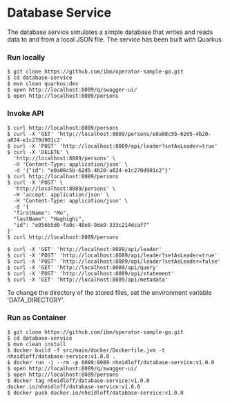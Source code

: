 # Database Service

The database service simulates a simple database that writes and reads data to and from a local JSON file. The service has been built with Quarkus.

### Run locally

```
$ git clone https://github.com/ibm/operator-sample-go.git
$ cd database-service
$ mvn clean quarkus:dev
$ open http://localhost:8089/q/swagger-ui/
$ open http://localhost:8089/persons
```

### Invoke API

```
$ curl http://localhost:8089/persons
$ curl -X 'GET' 'http://localhost:8089/persons/e0a08c5b-62d5-4b20-a024-e1c270d901c2'
$ curl -X 'POST' 'http://localhost:8089/api/leader?setAsLeader=true'
$ curl -X 'DELETE' \
  'http://localhost:8089/persons' \
  -H 'Content-Type: application/json' \
  -d '{"id": "e0a08c5b-62d5-4b20-a024-e1c270d901c2"}'
$ curl http://localhost:8089/persons
$ curl -X 'POST' \
  'http://localhost:8089/persons' \
  -H 'accept: application/json' \
  -H 'Content-Type: application/json' \
  -d '{
  "firstName": "Mo",
  "lastName": "Haghighi",
  "id": "e956b5d0-fa0c-40e8-9da9-333c214dcaf7"
}'
$ curl http://localhost:8089/persons
```

```
$ curl -X 'GET' 'http://localhost:8089/api/leader'
$ curl -X 'POST' 'http://localhost:8089/api/leader?setAsLeader=true'
$ curl -X 'POST' 'http://localhost:8089/api/leader?setAsLeader=false'
$ curl -X 'GET' 'http://localhost:8089/api/query'
$ curl -X 'POST' 'http://localhost:8089/api/statement'
$ curl -X 'GET' 'http://localhost:8089/api/metadata'
```

To change the directory of the stored files, set the environment variable 'DATA_DIRECTORY'.

### Run as Container

```
$ git clone https://github.com/ibm/operator-sample-go.git
$ cd database-service
$ mvn clean install
$ docker build -f src/main/docker/Dockerfile.jvm -t nheidloff/database-service:v1.0.0 .
$ docker run -i --rm -p 8089:8089 nheidloff/database-service:v1.0.0
$ open http://localhost:8089/q/swagger-ui/
$ open http://localhost:8089/persons
$ docker tag nheidloff/database-service:v1.0.0 docker.io/nheidloff/database-service:v1.0.0
$ docker push docker.io/nheidloff/database-service:v1.0.0
```